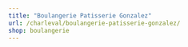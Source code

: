 ```yaml
---
title: "Boulangerie Patisserie Gonzalez"
url: /charleval/boulangerie-patisserie-gonzalez/
shop: boulangerie
---
```


